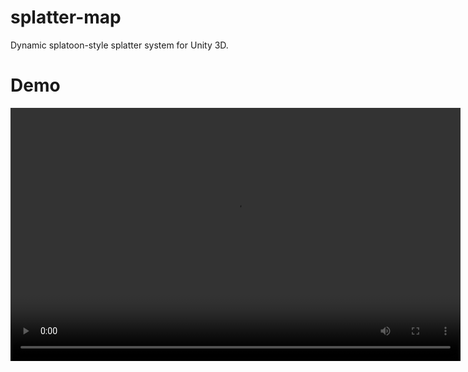 # splatter-map
Dynamic splatoon-style splatter system for Unity 3D.

# Demo
<video src="demo.webm" width="720" height="405" controls preload></video>
